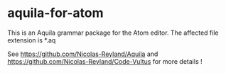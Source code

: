 # aquila-for-atom

This is an Aquila grammar package for the Atom editor. The affected file extension is \*.aq

See https://github.com/Nicolas-Reyland/Aquila and https://github.com/Nicolas-Reyland/Code-Vultus for more details !
